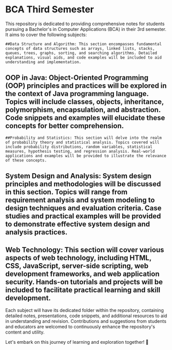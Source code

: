 # BCA Third Semester

This repository is dedicated to providing comprehensive notes for students pursuing a Bachelor's in Computer Applications (BCA) in their 3rd semester. It aims to cover the following subjects:

    ##Data Structure and Algorithm: This section encompasses fundamental concepts of data structures such as arrays, linked lists, stacks, queues, trees, graphs, sorting, and searching algorithms. Detailed explanations, visual aids, and code examples will be included to aid understanding and implementation.

   ## OOP in Java: Object-Oriented Programming (OOP) principles and practices will be explored in the context of Java programming language. Topics will include classes, objects, inheritance, polymorphism, encapsulation, and abstraction. Code snippets and examples will elucidate these concepts for better comprehension.

    ##Probability and Statistics: This section will delve into the realm of probability theory and statistical analysis. Topics covered will include probability distributions, random variables, statistical measures, hypothesis testing, and regression analysis. Real-world applications and examples will be provided to illustrate the relevance of these concepts.

   ## System Design and Analysis: System design principles and methodologies will be discussed in this section. Topics will range from requirement analysis and system modeling to design techniques and evaluation criteria. Case studies and practical examples will be provided to demonstrate effective system design and analysis practices.

   ## Web Technology: This section will cover various aspects of web technology, including HTML, CSS, JavaScript, server-side scripting, web development frameworks, and web application security. Hands-on tutorials and projects will be included to facilitate practical learning and skill development.

Each subject will have its dedicated folder within the repository, containing detailed notes, presentations, code snippets, and additional resources to aid in understanding and revision. Contributions and suggestions from students and educators are welcomed to continuously enhance the repository's content and utility.

Let's embark on this journey of learning and exploration together! 🚀